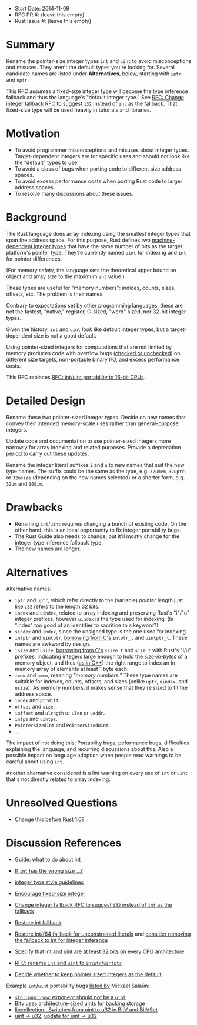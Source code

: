 - Start Date: 2014-11-09
- RFC PR #: (leave this empty)
- Rust Issue #: (leave this empty)

# Summary

Rename the pointer-size integer types `int` and `uint` to avoid misconceptions and misuses. They aren't the default types you're looking for. Several candidate names are listed under **Alternatives**, below, starting with `iptr` and `uptr`.

This RFC assumes a fixed-size integer type will become the type inference fallback and thus the language's "default integer type." See [RFC: Change integer fallback RFC to suggest `i32` instead of `int` as the fallback](https://github.com/rust-lang/rfcs/pull/452). That fixed-size type will be used heavily in tutorials and libraries.


# Motivation

  - To avoid programmer misconceptions and misuses about integer types. Target-dependent integers are for specific uses and should not look like the "default" types to use.
  - To avoid a class of bugs when porting code to different size address spaces.
  - To avoid excess performance costs when porting Rust code to larger address spaces.
  - To resolve many discussions about these issues.


# Background

The Rust language does array indexing using the smallest integer types that span the address space. For this purpose, Rust defines two [machine-dependent integer types](http://doc.rust-lang.org/reference.html#machine-dependent-integer-types) that have the same number of bits as the target platform's pointer type. They're currently named `uint` for indexing and `int` for pointer differences.

(For memory safety, the language sets the theoretical upper bound on object and array size to the maximum `int` value.)

These types are useful for "memory numbers": indices, counts, sizes, offsets, etc. The problem is their names.

Contrary to expectations set by other programming languages, these are not the fastest, "native," register, C-sized, "word" sized, nor 32-bit integer types.

Given the history, `int` and `uint` _look_ like default integer types, but a target-dependent size is not a good default.

Using pointer-sized integers for computations that are not limited by memory produces code with overflow bugs ([checked or unchecked](https://github.com/rust-lang/rfcs/pull/146)) on different size targets, non-portable binary I/O, and excess performance costs.

This RFC replaces [RFC: int/uint portability to 16-bit CPUs](https://github.com/rust-lang/rfcs/pull/161).


# Detailed Design

Rename these two pointer-sized integer types. Decide on new names that convey their intended memory-scale uses rather than general-purpose integers.

Update code and documentation to use pointer-sized integers more narrowly for array indexing and related purposes. Provide a deprecation period to carry out these updates.

Rename the integer literal suffixes `i` and `u` to new names that suit the new type names. The suffix could be the same as the type, e.g. `32umem`, `32uptr`, or `32usize` (depending on the new names selected) or a shorter form, e.g. `32um` and `100im`.


# Drawbacks

  - Renaming `int`/`uint` requires changing a bunch of existing code. On the other hand, this is an ideal opportunity to fix integer portability bugs.
  - The Rust Guide also needs to change, but it'll mostly change for the integer type inference fallback type.
  - The new names are longer.


# Alternatives

Alternative names:

  - `iptr` and `uptr`, which refer directly to the (variable) *pointer* length just like `i32` refers to the length 32 bits.
  - `index` and `uindex`, related to array indexing and preserving Rust's "i"/"u" integer prefixes, however `uindex` is the type used for indexing. (Is "index" too good of an identifier to sacrifice to a keyword?)
  - `sindex` and `index`, since the unsigned type is the one used for indexing.
  - `intptr` and `uintptr`, [borrowing from C's](https://en.wikipedia.org/wiki/C_data_types#Fixed-width_integer_types) `intptr_t` and `uintptr_t`. These names are awkward by design.
  - `isize` and `usize`, [borrowing from C's](https://en.wikipedia.org/wiki/C_data_types#Size_and_pointer_difference_types) `ssize_t` and `size_t` with Rust's "i/u" prefixes, indicating integers large enough to hold the *size-in-bytes* of a memory object, and thus ([as in C++](http://en.cppreference.com/w/cpp/types/size_t)) the right range to index an in-memory array of elements at least 1 byte each.
  - `imem` and `umem`, meaning *"memory numbers."* These type names are suitable for indexes, counts, offsets, and sizes (unlike `uptr`, `uindex`, and `usize`). As memory numbers, it makes sense that they're sized to fit the address space.
  - `index` and `ptrdiff`.
  - `offset` and `size`.
  - `ioffset` and `ulength` or `ulen` or `uaddr`.
  - `intps` and `uintps`.
  - `PointerSizedInt` and `PointerSizedUInt`.
  - ...

The impact of not doing this: Portability bugs, peformance bugs, difficulties explaining the language, and recurring discussions about this. Also a possible impact on language adoption when people read warnings to be careful about using `int`.

Another alternative considered is a lint warning on every use of `int` or `uint` that's not directly related to array indexing.


# Unresolved Questions

  - Change this before Rust 1.0?


# Discussion References

  - [Guide: what to do about int](https://github.com/rust-lang/rust/issues/15526)
  - [If `int` has the wrong size …?](http://discuss.rust-lang.org/t/if-int-has-the-wrong-size/454)
  - [integer type style guidelines](https://github.com/rust-lang/rust-guidelines/issues/24)
  - [Encourage fixed-size integer](https://github.com/rust-lang/rust/issues/16446)

  - [Change integer fallback RFC to suggest `i32` instead of `int` as the fallback](https://github.com/rust-lang/rfcs/pull/452)
  - [Restore int fallback](https://github.com/rust-lang/rust/issues/16968)
  - [Restore int/f64 fallback for unconstrained literals](https://github.com/rust-lang/rfcs/pull/212) and [consider removing the fallback to int for integer inference](https://github.com/rust-lang/rust/issues/6023)
  - [Specify that int and uint are at least 32 bits on every CPU architecture](https://github.com/rust-lang/rust/issues/14758)
  - [RFC: rename `int` and `uint` to `intptr`/`uintptr`](https://github.com/rust-lang/rust/issues/9940)
  - [Decide whether to keep pointer sized integers as the default](https://github.com/rust-lang/rust/issues/11831)

Example `int`/`uint` portability bugs [listed by](https://github.com/rust-lang/rust/issues/16446#issuecomment-59621753) Mickaël Salaün:

  - [`std::num::pow`: exponent should not be a `uint`](https://github.com/rust-lang/rust/issues/16755)
  - [Bitv uses architecture-sized uints for backing storage](https://github.com/rust-lang/rust/issues/16736)
  - [libcollection : Switches from uint to u32 in BitV and BitVSet](https://github.com/rust-lang/rust/pull/18018)
  - [uint -> u32](https://github.com/dwrensha/capnproto-rust/commit/87ab4ee0fc03939ef2a186274395c8c69cb6689c), [update for uint -> u32](https://github.com/dwrensha/capnp-rpc-rust/commit/b2e0c953f60b389afd884264ea53cdec7f4de7b3)
